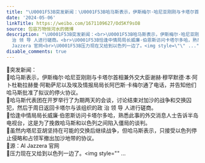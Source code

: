 ```yaml
---
title: "\U0001F53B突发新闻：\U0001F53B哈马斯表示，伊斯梅尔·哈尼亚刚刚与卡塔尔首相兼外交大臣谢赫·穆罕默德·本·阿卜杜勒拉赫曼·阿勒萨尼以及埃及情报局局长阿巴斯·卡梅尔通..."
date: '2024-05-06'
linkTitle: https://weibo.com/1671109627/Od5Kf9sO8
source: 包容万物恒河水的微博
description: "\U0001F53B突发新闻：<br>\U0001F53B哈马斯表示，伊斯梅尔·哈尼亚刚刚与卡塔尔首相兼外交大臣谢赫·穆罕默德·本·阿卜杜勒拉赫曼·阿勒萨尼以及埃及情报局局长阿巴斯·卡梅尔通了电话，并告知他们哈马斯批准了拟议的停火协议。<br>\U0001F53B哈马斯代表团在开罗举行了为期两天的会谈，讨论结束对加沙的战争和交换囚犯，然后于周日返回卡塔尔与该组织的政
  治 领 导 人进行磋商。<br>\U0001F53B恰逢中情局局长威廉·伯恩斯访问卡塔尔多哈，熟悉此事的外交消息人士告诉半岛电视台，这是为了挽救哈马斯和以色列之间陷入僵局的谈判。<br>\U0001F53B虽然内塔尼亚胡坚持在可能的交换后继续战争，但哈马斯表示，只接受以色列停止侵略和占领军撤出加沙地带的协议。<br>\U0001F53B源：Al
  Jazzera 官网<br>\U0001F53B压力现在又给到以色列一边了。<img style=\"\" ..."
disable_comments: true
---
```

🔻突发新闻：<br>🔻哈马斯表示，伊斯梅尔·哈尼亚刚刚与卡塔尔首相兼外交大臣谢赫·穆罕默德·本·阿卜杜勒拉赫曼·阿勒萨尼以及埃及情报局局长阿巴斯·卡梅尔通了电话，并告知他们哈马斯批准了拟议的停火协议。<br>🔻哈马斯代表团在开罗举行了为期两天的会谈，讨论结束对加沙的战争和交换囚犯，然后于周日返回卡塔尔与该组织的政 治 领 导 人进行磋商。<br>🔻恰逢中情局局长威廉·伯恩斯访问卡塔尔多哈，熟悉此事的外交消息人士告诉半岛电视台，这是为了挽救哈马斯和以色列之间陷入僵局的谈判。<br>🔻虽然内塔尼亚胡坚持在可能的交换后继续战争，但哈马斯表示，只接受以色列停止侵略和占领军撤出加沙地带的协议。<br>🔻源：Al Jazzera 官网<br>🔻压力现在又给到以色列一边了。<img style="" ...